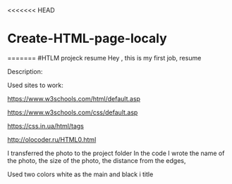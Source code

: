 <<<<<<< HEAD
# Create-HTML-page-localy
=======
#HTLM projeck resume
Hey , this is my first job, resume

Description:

Used sites to work:

https://www.w3schools.com/html/default.asp

https://www.w3schools.com/css/default.asp

https://css.in.ua/html/tags

http://olocoder.ru/HTML0.html

I transferred the photo to the project folder
In the code I wrote the name of the photo, the size of the photo, the distance from the edges,

Used two colors white as the main and black i title


